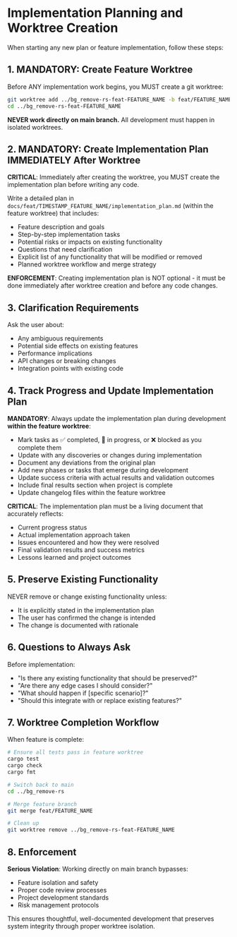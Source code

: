 # Implementation Planning and Worktree Creation

When starting any new plan or feature implementation, follow these steps:

## 1. MANDATORY: Create Feature Worktree
Before ANY implementation work begins, you MUST create a git worktree:

```bash
git worktree add ../bg_remove-rs-feat-FEATURE_NAME -b feat/FEATURE_NAME
cd ../bg_remove-rs-feat-FEATURE_NAME
```

**NEVER work directly on main branch.** All development must happen in isolated worktrees.

## 2. MANDATORY: Create Implementation Plan IMMEDIATELY After Worktree
**CRITICAL**: Immediately after creating the worktree, you MUST create the implementation plan before writing any code.

Write a detailed plan in `docs/feat/TIMESTAMP_FEATURE_NAME/implementation_plan.md` (within the feature worktree) that includes:
- Feature description and goals
- Step-by-step implementation tasks
- Potential risks or impacts on existing functionality
- Questions that need clarification
- Explicit list of any functionality that will be modified or removed
- Planned worktree workflow and merge strategy

**ENFORCEMENT**: Creating implementation plan is NOT optional - it must be done immediately after worktree creation and before any code changes.

## 3. Clarification Requirements
Ask the user about:
- Any ambiguous requirements
- Potential side effects on existing features
- Performance implications
- API changes or breaking changes
- Integration points with existing code

## 4. Track Progress and Update Implementation Plan
**MANDATORY**: Always update the implementation plan during development **within the feature worktree**:
- Mark tasks as ✅ completed, 🔄 in progress, or ❌ blocked as you complete them
- Update with any discoveries or changes during implementation
- Document any deviations from the original plan
- Add new phases or tasks that emerge during development
- Update success criteria with actual results and validation outcomes
- Include final results section when project is complete
- Update changelog files within the feature worktree

**CRITICAL**: The implementation plan must be a living document that accurately reflects:
- Current progress status
- Actual implementation approach taken
- Issues encountered and how they were resolved
- Final validation results and success metrics
- Lessons learned and project outcomes

## 5. Preserve Existing Functionality
NEVER remove or change existing functionality unless:
- It is explicitly stated in the implementation plan
- The user has confirmed the change is intended
- The change is documented with rationale

## 6. Questions to Always Ask
Before implementation:
- "Is there any existing functionality that should be preserved?"
- "Are there any edge cases I should consider?"
- "What should happen if [specific scenario]?"
- "Should this integrate with or replace existing features?"

## 7. Worktree Completion Workflow
When feature is complete:

```bash
# Ensure all tests pass in feature worktree
cargo test
cargo check
cargo fmt

# Switch back to main
cd ../bg_remove-rs

# Merge feature branch
git merge feat/FEATURE_NAME

# Clean up
git worktree remove ../bg_remove-rs-feat-FEATURE_NAME
```

## 8. Enforcement
**Serious Violation**: Working directly on main branch bypasses:
- Feature isolation and safety
- Proper code review processes
- Project development standards
- Risk management protocols

This ensures thoughtful, well-documented development that preserves system integrity through proper worktree isolation.